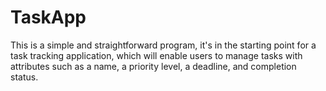 # TaskApp
This is a simple and straightforward program, it's in the starting point for a task tracking application, which will enable users to manage tasks with attributes such as a name, a priority level, a deadline, and completion status.

